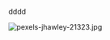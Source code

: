 dddd

![pexels-jhawley-21323.jpg](https://docs-api-qa.cloudlabs.ai/repos/raw.githubusercontent.com/Rabin-spektra/Demo-Repo/main/2973uYeg2oMT/images/pexels-jhawley-21323.jpg?token=8b2t1Sg45N8JBe8QNwBlyhJq)